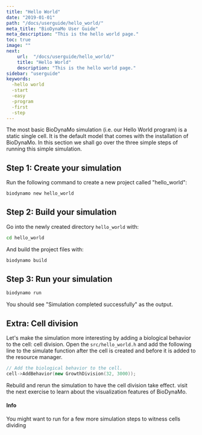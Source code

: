 ```yaml
---
title: "Hello World"
date: "2019-01-01"
path: "/docs/userguide/hello_world/"
meta_title: "BioDynaMo User Guide"
meta_description: "This is the hello world page."
toc: true
image: ""
next:
    url:  "/docs/userguide/hello_world/"
    title: "Hello World"
    description: "This is the hello world page."
sidebar: "userguide"
keywords:
  -hello world
  -start
  -easy
  -program
  -first
  -step
---
```


The most basic BioDynaMo simulation (i.e. our Hello World program) is a
static single cell. It is the default model that comes with the installation of
BioDynaMo. In this section we shall go over the three simple steps of running
this simple simulation.


## Step 1: Create your simulation

Run the following command to create a new project called "hello_world":

```bash
biodynamo new hello_world
```

## Step 2: Build your simulation

Go into the newly created directory `hello_world` with:

```bash
cd hello_world
```

And build the project files with:

```bash
biodynamo build
```

## Step 3: Run your simulation

```bash
biodynamo run
```

You should see "Simulation completed successfully" as the output.


## Extra: Cell division

Let's make the simulation more interesting by adding a biological behavior to the
cell: cell division. Open the `src/hello_world.h` and add the following line to
the simulate function after the cell is created and before it is added to the 
resource manager.

```cpp
// Add the biological behavior to the cell.
cell->AddBehavior(new GrowthDivision(32, 3000));
```

Rebuild and rerun the simulation to have the cell division take effect. visit the
next exercise to learn about the visualization features of BioDynaMo.

<a class="sbox" target="_blank" rel="noopener">
    <div class="sbox-content">
    	<h4><b>Info</b></h4>
    	<p>You might want to run for a few more simulation steps to witness cells dividing
		</p>
    </div>
</a>
